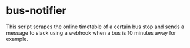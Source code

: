 # bus-notifier

This script scrapes the online timetable of a certain bus stop and sends a message to slack using a webhook when a bus is 10 minutes away for example. 
